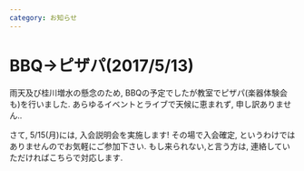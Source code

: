 ```yaml
---
category: お知らせ
---
```

# BBQ->ピザパ(2017/5/13)

雨天及び桂川増水の懸念のため, BBQの予定でしたが教室でピザパ(楽器体験会も)を行いました. あらゆるイベントとライブで天候に恵まれず, 申し訳ありません..

さて, 5/15(月)には, 入会説明会を実施します! 
その場で入会確定, というわけではありませんのでお気軽にご参加下さい.
もし来られない,と言う方は, 連絡していただければこちらで対応します.
